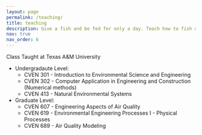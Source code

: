 ```yaml
---
layout: page
permalink: /teaching/
title: teaching
description: Give a fish and be fed for only a day. Teach how to fish and be free from hunger for the whole life. (授之以鱼不如授之以渔)
nav: true
nav_order: 6
---
```

Class Taught at Texas A&M University
- Undergradaute Level:
  - CVEN 301 - Introduction to Environmental Science and Engineering
  - CVEN 302 - Computer Application in Engineering and Construction (Numerical methods)
  - CVEN 413 - Natural Environmental Systems
- Graduate Level:
  - CVEN 607 - Engineering Aspects of Air Quality
  - CVEN 619 - Environmental Engineering Processes I - Physical Processes
  - CVEN 689 - Air Quality Modeling 
